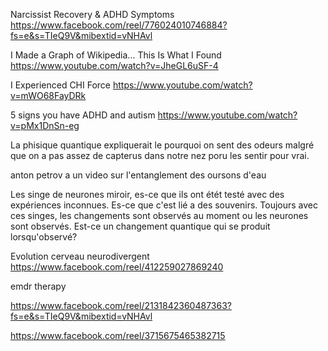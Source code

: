 
Narcissist Recovery & ADHD Symptoms
https://www.facebook.com/reel/776024010746884?fs=e&s=TIeQ9V&mibextid=vNHAvl


I Made a Graph of Wikipedia... This Is What I Found
https://www.youtube.com/watch?v=JheGL6uSF-4


I Experienced CHI Force
https://www.youtube.com/watch?v=mWO68FayDRk


5 signs you have ADHD and autism
https://www.youtube.com/watch?v=pMx1DnSn-eg

La phisique quantique expliquerait le pourquoi on sent des odeurs malgré que on a pas assez de capterus dans notre nez poru les sentir pour vrai.


anton petrov a un video sur l'entanglement des oursons d'eau


Les singe de neurones miroir, es-ce que ils ont étét testé avec des expériences inconnues. Es-ce que c'est lié a des souvenirs.
Toujours avec ces singes, les changements sont observés au moment ou les neurones sont observés. Est-ce un changement quantique qui se produit lorsqu'observé?

Evolution cerveau neurodivergent
https://www.facebook.com/reel/412259027869240


emdr therapy

https://www.facebook.com/reel/2131842360487363?fs=e&s=TIeQ9V&mibextid=vNHAvl

https://www.facebook.com/reel/3715675465382715



